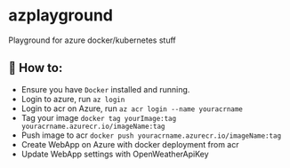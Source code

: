 # azplayground
Playground for azure docker/kubernetes stuff

## 🚀 How to:
* Ensure you have `Docker` installed and running.
* Login to azure, run `az login`
* Login to acr on Azure, run `az acr login --name youracrname`
* Tag your image `docker tag yourImage:tag youracrname.azurecr.io/imageName:tag`
* Push image to acr `docker push youracrname.azurecr.io/imageName:tag`
* Create WebApp on Azure with docker deployment from acr
* Update WebApp settings with OpenWeatherApiKey
